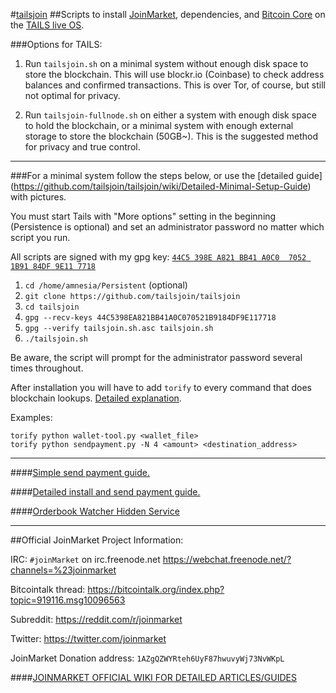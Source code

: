 #[tailsjoin](https://github.com/tailsjoin/tailsjoin/wiki)
##Scripts to install [JoinMarket](https://github.com/chris-belcher/joinmarket), dependencies, and [Bitcoin Core](https://bitcoin.org/en/download) on the [TAILS live OS](https://tails.boum.org).

###Options for TAILS:

1. Run `tailsjoin.sh` on a minimal system without enough disk space to store the blockchain. This will use blockr.io (Coinbase) to check address balances and confirmed transactions. This is over Tor, of course, but still not optimal for privacy.

2. Run `tailsjoin-fullnode.sh` on either a system with enough disk space to hold the blockchain, or a minimal system with enough external storage to store the blockchain (50GB~). This is the suggested method for privacy and true control. 

---

###For a minimal system follow the steps below, or use the [detailed guide] (https://github.com/tailsjoin/tailsjoin/wiki/Detailed-Minimal-Setup-Guide) with pictures.

You must start Tails with "More options" setting in the beginning (Persistence is optional) and set an administrator password no matter which script you run.

All scripts are signed with my gpg key: [`44C5 398E A821 BB41 A0C0  7052 1B91 84DF 9E11 7718`](https://github.com/tailsjoin/tailsjoin/wiki/GnuPG-Key)

1. `cd /home/amnesia/Persistent` (optional)
2. `git clone https://github.com/tailsjoin/tailsjoin`
3. `cd tailsjoin`
4. `gpg --recv-keys 44C5398EA821BB41A0C070521B9184DF9E117718`
5. `gpg --verify tailsjoin.sh.asc tailsjoin.sh`
6. `./tailsjoin.sh`
    
Be aware, the script will prompt for the administrator password several times throughout.

After installation you will have to add `torify` to every command that does blockchain lookups. [Detailed explanation](https://github.com/tailsjoin/tailsjoin/commit/0b42441277dfe77bccfefe6075cb688c0b603e4a).

Examples:

    torify python wallet-tool.py <wallet_file>
    torify python sendpayment.py -N 4 <amount> <destination_address>

---

####[Simple send payment guide.](https://github.com/tailsjoin/tailsjoin/wiki/Send-Payment-Guide)

####[Detailed install and send payment guide.](https://github.com/tailsjoin/tailsjoin/wiki/Detailed-Minimal-Setup-Guide)

####[Orderbook Watcher Hidden Service](http://ruc47yiosooolrzw.onion/)

---

##Official JoinMarket Project Information:

IRC: `#joinMarket` on irc.freenode.net https://webchat.freenode.net/?channels=%23joinmarket

Bitcointalk thread: https://bitcointalk.org/index.php?topic=919116.msg10096563

Subreddit: https://reddit.com/r/joinmarket

Twitter: https://twitter.com/joinmarket

JoinMarket Donation address: `1AZgQZWYRteh6UyF87hwuvyWj73NvWKpL`

####[JOINMARKET OFFICIAL WIKI FOR DETAILED ARTICLES/GUIDES](https://github.com/chris-belcher/joinmarket/wiki)
